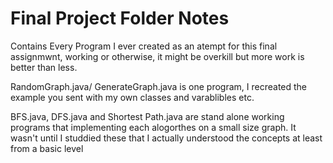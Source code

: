 # Final Project Folder Notes
Contains Every Program I ever created as an atempt for this final assignmwnt, working or otherwise, it might be overkill but more work is better than less. 

RandomGraph.java/ GenerateGraph.java is one program, I recreated the example you sent with my own classes and varablibles etc.


BFS.java, DFS.java and Shortest Path.java are stand alone working programs that implementing each alogorthes on a small size graph. It wasn't until I studdied these that I actually understood the concepts at least from a basic level 



